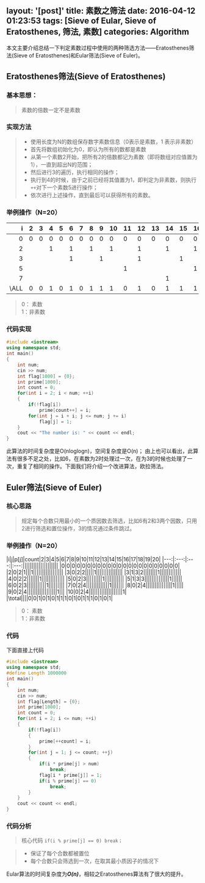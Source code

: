 layout: '[post]'
title: 素数之筛法
date: 2016-04-12 01:23:53
tags: [Sieve of Eular, Sieve of Eratosthenes, 筛法, 素数]
categories: Algorithm
---

本文主要介绍总结一下判定素数过程中使用的两种筛选方法——Eratosthenes筛法(Sieve of Eratosthenes)和Eular筛法(Sieve of Euler)。

## Eratosthenes筛法(Sieve of Eratosthenes)

### 基本思想：
 > 素数的倍数一定不是素数


### 实现方法

> * 使用长度为N的数组保存数字素数信息（0表示是素数，1 表示非素数）
> * 首先将数组初始化为0，即认为所有的数都是素数
> * 从第一个素数2开始，把所有2的倍数都记为素数（即将数组对应值置为1），一直到超出N的范围；
> * 然后进行3的遍历，执行相同的操作；
> * 执行到4的时候，由于之前已经将其值置为1，即判定为非素数，则执行`++`对下一个素数5进行操作；
> * 依次进行上述操作，直到最后可以获得所有的素数。

### 举例操作（N=20）

| i | 2 | 3 | 4 | 5 | 6 | 7 | 8 | 9 | 10 | 11 | 12 | 13 | 14 | 15 | 16 | 17 | 18 | 19 | 20 |
|---:|---|---|---|---|---|---|---|---|---|---|---|---|---|---|---|---|---|---|---|
|0|0|0|0|0|0|0|0|0|0|0|0|0|0|0|0|0|0|0|0|
|2|||1||1||1||1||1||1||1||1||1|
|3|||||1|||1|||1|||1|||1|||
|5||||||||||1|||||1||||1|
|7|||||||||||||1|||||||
|\ALL|0|0|1|0|1|0|1|1|1|0|1|0|1|1|1|0|1|0|1|
> 0： 素数        
> 1：非素数

<!--more-->
### 代码实现
```C++
#include <iostream>
using namespace std;
int main()
{
    int num;
    cin >> num;
    int flag[1000] = {0};
    int prime[1000];
    int count = 0;
    for(int i = 2; i < num; ++i)
    {
        if(!flag[i])
            prime[count++] = i;
        for(int j = i + i; j <= num; j += i)
            flag[j] = 1;
    }
    cout << "The number is: " << count << endl;
}
```
此算法的时间复杂度是O(nloglogn)，空间复杂度是O(n)；
由上也可以看出，此算法有很多不足之处，比如6，在素数为2时处理过一次，在为3的时候也处理了一次，重复了相同的操作。下面我们将介绍一个改进算法，欧拉筛法。

## Euler筛法(Sieve of Euler)

### 核心思路
> 规定每个合数只用最小的一个质因数去筛选，比如6有2和3两个因数，只用2进行筛选和置位操作，3的情况通过条件跳过。

### 举例操作（N=20）
|i|j|p[j]|count|2|3|4|5|6|7|8|9|10|11|12|13|14|15|16|17|18|19|20|
|---:|:---:|:---:|:---:||||||||||||||||||||
|0|0|0|0|0|0|0|0|0|0|0|0|0|0|0|0|0|0|0|0|0|0|0|
|2|0|2|1|||1|||||||||||||||||
|3|0|2|2|||||1|||||||||||||||
|3|1|3|2||||||||1||||||||||||
|4|0|2|2|||||||1|||||||||||||
|5|0|2|3|||||||||1|||||||||||
|5|1|3|3||||||||||||||1||||||
|6|0|2|3|||||||||||1|||||||||
|7|0|2|4|||||||||||||1|||||||
|8|0|2|4|||||||||||||||1|||||
|9|0|2|4|||||||||||||||||1|||
|10|0|2|4|||||||||||||||||||1|
|\total||||0|0|1|0|1|0|1|1|1|0|1|0|1|1|1|0|1|0|1|
> 0： 素数        
> 1：非素数


### 代码
下面直接上代码
```C++
#include <iostream>
using namespace std;
#define Length 1000000
int main()
{
    int num;
    cin >> num;
    int flag[Length] = {0};
    int prime[1000];
    int count = 0;
    for(int i = 2; i <= num; ++i)
    {
        if(!flag[i])
        {
            prime[++count] = i;
        }
        for(int j = 1; j <= count; ++j)
        {
            if(i * prime[j] > num)
                break;
            flag[i * prime[j]] = 1;
            if(i % prime[j] == 0)
                break;
        }
    }
    cout << count << endl;
}
```

### 代码分析
> 核心代码 `if(i % prime[j] == 0) break；`

> * 保证了每个合数都被置位
> * 每个合数只会筛选到一次，在取其最小质因子的情况下

Eular算法的时间复杂度为***O(n)***，相较之Eratosthenes算法有了很大的提升。
 
